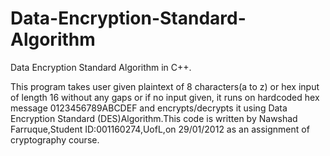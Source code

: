 Data-Encryption-Standard-Algorithm
==================================

Data Encryption Standard Algorithm in C++.

This program takes user given plaintext of 8 characters(a to z) or hex input 
of length 16 without any gaps or if no input given, it runs on hardcoded hex  
message 0123456789ABCDEF and encrypts/decrypts it using Data Encryption Standard
(DES)Algorithm.This code is written by Nawshad Farruque,Student ID:001160274,UofL,on 
29/01/2012 as an assignment of cryptography course.
 
